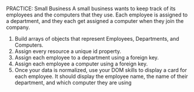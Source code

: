 PRACTICE: Small Business
A small business wants to keep track of its employees and the computers that they use. Each employee is assigned to a department, and they each get assigned a computer when they join the company.

1. Build arrays of objects that represent Employees, Departments, and Computers.
2. Assign every resource a unique id property.
3. Assign each employee to a department using a foreign key.
4. Assign each employee a computer using a foreign key.
5. Once your data is normalized, use your DOM skills to display a card for each employee. It should display the employee name, the name of their department, and which computer they are using